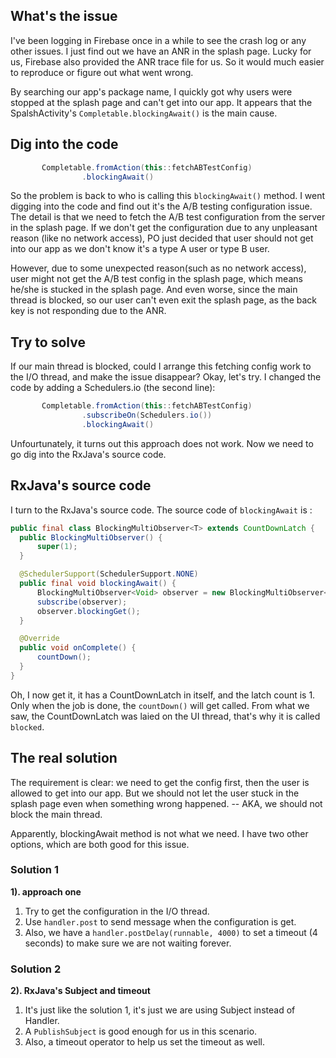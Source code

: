 ## What's the issue

I've been logging in Firebase once in a while to see the crash log or any other issues. I just find out we have an ANR in the splash page. Lucky for us, Firebase also provided the ANR trace file for us. So it would much easier to reproduce or figure out what went wrong.

By searching our app's package name, I quickly got why users were stopped at the splash page and can't get into our app.  It appears that the SpalshActivity's `Completable.blockingAwait()` is the main cause. 

## Dig into the code

```java
       Completable.fromAction(this::fetchABTestConfig)
                .blockingAwait()
```

So the problem is back to who is calling this `blockingAwait()` method. I went digging into the code and find out it's the A/B testing configuration issue. The detail is that we need to fetch the A/B test configuration from the server in the splash page. If we don't get the configuration due to any unpleasant reason (like no network access), PO just decided that user should not get into our app as we don't know it's a type A user or type B user. 

However, due to some unexpected reason(such as no network access), user might not get the A/B test config in the splash page, which means he/she is stucked in the splash page. And even worse, since the main thread is blocked, so our user can't even exit the splash page, as the back key is not responding due to the ANR. 

## Try to solve 

If our main thread is blocked, could I arrange this fetching config work to the I/O thread, and make the issue disappear? Okay, let's try. I changed the code by adding a Schedulers.io (the second line):


```java
       Completable.fromAction(this::fetchABTestConfig)
                .subscribeOn(Schedulers.io())
                .blockingAwait()
```

Unfourtunately, it turns out this approach does not work. Now we need to go dig into the RxJava's source code.

## RxJava's source code
I turn to the RxJava's source code. The source code of `blockingAwait` is :

```java
public final class BlockingMultiObserver<T> extends CountDownLatch {
  public BlockingMultiObserver() {
      super(1);
  }

  @SchedulerSupport(SchedulerSupport.NONE)
  public final void blockingAwait() {
      BlockingMultiObserver<Void> observer = new BlockingMultiObserver<Void>();
      subscribe(observer);
      observer.blockingGet();
  }

  @Override
  public void onComplete() {
      countDown();
  }  
}
```

Oh, I now get it, it has a CountDownLatch in itself, and the latch count is 1. Only when the job is done, the `countDown()` will get called. 
From what we saw, the CountDownLatch was laied on the UI thread, that's why it is called `blocked`. 

## The real solution
The requirement is clear: we need to get the config first, then the user is allowed to get into our app. But we should not let the user stuck in the splash page even when something wrong happened. -- AKA, we should not block the main thread. 

Apparently, blockingAwait method is not what we need. I have two other options, which are both good for this issue.

### Solution 1
**1). approach one**  
1. Try to get the configuration in the I/O thread. 
2. Use `handler.post` to send message when the configuration is get. 
3. Also, we have a `handler.postDelay(runnable, 4000)` to set a timeout (4 seconds) to make sure we are not waiting forever.

### Solution 2
**2). RxJava's Subject and timeout**  
1. It's just like the solution 1, it's just we are using Subject instead of Handler. 
2. A `PublishSubject` is good enough for us in this scenario. 
3. Also, a timeout operator to help us set the timeout as well.
